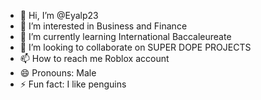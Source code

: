 - 👋 Hi, I’m @Eyalp23
- 👀 I’m interested in Business and Finance
- 🌱 I’m currently learning International Baccaleureate
- 💞️ I’m looking to collaborate on SUPER DOPE PROJECTS
- 📫 How to reach me Roblox account
- 😄 Pronouns: Male
- ⚡ Fun fact: I like penguins

<!---
Eyalp23/Eyalp23 is a ✨ special ✨ repository because its `README.md` (this file) appears on your GitHub profile.
You can click the Preview link to take a look at your changes.
--->
